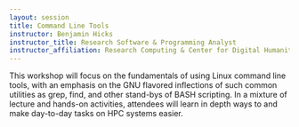 ```yaml
---
layout: session
title: Command Line Tools
instructor: Benjamin Hicks
instructor_title: Research Software & Programming Analyst
instructor_affiliation: Research Computing & Center for Digital Humanities
---
```


This workshop will focus on the fundamentals of using Linux command line tools,
with an emphasis on the GNU flavored inflections of such common utilities as
grep, find, and other stand-bys of BASH scripting. In a mixture of lecture
and hands-on activities, attendees will learn in depth ways to
and make day-to-day tasks on HPC systems easier.
